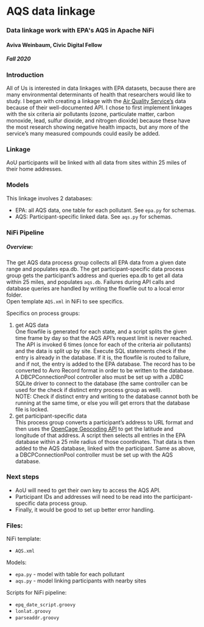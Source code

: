 # AQS data linkage

### Data linkage work with EPA's AQS in Apache NiFi
#### Aviva Weinbaum, Civic Digital Fellow
##### Fall 2020

### Introduction
All of Us is interested in data linkages with EPA datasets, because there are many environmental determinants of health that researchers would like to study. I began with creating a linkage with the [Air Quality Service’s](https://aqs.epa.gov/aqsweb/documents/data_api.html) data because of their well-documented API. I chose to first implement linkages with the six criteria air pollutants (ozone, particulate matter, carbon monoxide, lead, sulfur dioxide, and nitrogen dioxide) because these have the most research showing negative health impacts, but any more of the service’s many measured compounds could easily be added.

### Linkage
AoU participants will be linked with all data from sites within 25 miles of their home addresses.

### Models
This linkage involves 2 databases:
- EPA: all AQS data, one table for each pollutant. See `epa.py` for schemas.
- AQS: Participant-specific linked data. See `aqs.py` for schemas.

### NiFi Pipeline
##### Overview:
The get AQS data process group collects all EPA data from a given date range and populates epa.db. The get participant-specific data process group gets the participant’s address and queries epa.db to get all data within 25 miles, and populates `aqs.db`. Failures during API calls and database queries are handled by writing the flowfile out to a local error folder.  
Open template `AQS.xml` in NiFi to see specifics.

Specifics on process groups:  
1. get AQS data  
One flowfile is generated for each state, and a script splits the given time frame by day so that the AQS API’s request limit is never reached. The API is invoked 6 times (once for each of the criteria air pollutants) and the data is split up by site. Execute SQL statements check if the entry is already in the database. If it is, the flowfile is routed to failure, and if not, the entry is added to the EPA database. The record has to be converted to Avro Record format in order to be written to the database. A DBCPConnectionPool controller also must be set up with a JDBC SQLite driver to connect to the database (the same controller can be used for the check if distinct entry process group as well).   
NOTE: Check if distinct entry and writing to the database cannot both be running at the same time, or else you will get errors that the database file is locked.
2. get participant-specific data  
This process group converts a participant’s address to URL format and then uses the [OpenCage Geocoding API](https://opencagedata.com/api) to get the latitude and longitude of that address. A script then selects all entries in the EPA database within a 25 mile radius of those coordinates. That data is then added to the AQS database, linked with the participant. Same as above, a DBCPConnectionPool controller must be set up with the AQS database.

### Next steps
- AoU will need to get their own key to access the AQS API.
- Participant IDs and addresses will need to be read into the participant-specific data process group.
- Finally, it would be good to set up better error handling.

### Files:

NiFi template:
- `AQS.xml`

Models:
- `epa.py` - model with table for each pollutant
- `aqs.py` - model linking participants with nearby sites

Scripts for NiFi pipeline:
- `epq_date_script.groovy`
- `lonlat.groovy`
- `parseaddr.groovy`
